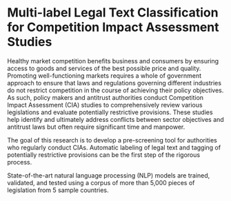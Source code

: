# Multi-label Legal Text Classification for Competition Impact Assessment Studies

Healthy market competition benefits business and consumers by ensuring access to goods and services of the best possible price and quality. Promoting well-functioning markets requires a whole of government approach to ensure that laws and regulations governing different industries do not restrict competition in the course of achieving their policy objectives. As such, policy makers and antitrust authorities conduct Competition Impact Assessment (CIA) studies to comprehensively review various legislations and evaluate potentially restrictive provisions. These studies help identify and ultimately address conflicts between sector objectives and antitrust laws but often require significant time and manpower. 

The goal of this research is to develop a pre-screening tool for authorities who regularly conduct CIAs. Automatic labeling of legal text and tagging of potentially restrictive provisions can be the first step of the rigorous process. 

State-of-the-art natural language processing (NLP) models are trained, validated, and tested using a corpus of more than 5,000 pieces of legislation from 5 sample countries.
